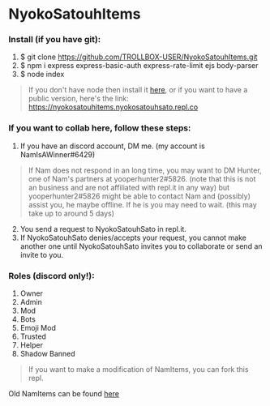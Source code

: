 # NyokoSatouhItems
### Install (if you have git):
1. $ git clone https://github.com/TROLLBOX-USER/NyokoSatouhItems.git
2. $ npm i express express-basic-auth express-rate-limit ejs body-parser
3. $ node index

> If you don't have node then install it [here](https://nodejs.org/en/), or if you want to have a public version, here's the link: https://nyokosatouhitems.nyokosatouhsato.repl.co

### If you want to collab here, follow these steps:
1. If you have an discord account, DM me. (my account is NamIsAWinner#6429)
> If Nam does not respond in an long time, you may want to DM Hunter, one of Nam's partners at yooperhunter2#5826. (note that this is not an business and are not affiliated with repl.it in any way)
but yooperhunter2#5826 might be able to contact Nam and (possibly) assist you, he maybe offline. If he is you may need to wait. (this may take up to around 5 days)

2. You send a request to NyokoSatouhSato in repl.it. 
3. If NyokoSatouhSato denies/accepts your request, you cannot make another one until NyokoSatouhSato invites you to collaborate or send an invite to you.

### Roles (discord only!):
1. Owner
2. Admin
3. Mod
4. Bots
5. Emoji Mod
6. Trusted
7. Helper
8. Shadow Banned 

> If you want to make a modification of NamItems, you can fork this repl.

Old NamItems can be found [here](https://mega.nz/folder/wl0iFQDT#K6z_DUFWcBcq1dKne-r-SA)